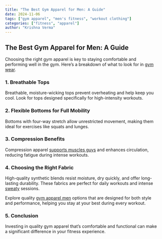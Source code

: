 ```yaml
---
title: "The Best Gym Apparel for Men: A Guide"
date: 2024-11-06
tags: ["gym apparel", "men's fitness", "workout clothing"]
categories: ["fitness", "apparel"]
author: "Krishna Verma"
---
```


## The Best Gym Apparel for Men: A Guide

Choosing the right gym apparel is key to staying comfortable and performing well in the gym. Here’s a breakdown of what to look for in [gym wear](https://bit.ly/4dOOIHS).

### 1. Breathable Tops

Breathable, moisture-wicking tops prevent overheating and help keep you cool. Look for tops designed specifically for high-intensity workouts.

### 2. Flexible Bottoms for Full Mobility

Bottoms with four-way stretch allow unrestricted movement, making them ideal for exercises like squats and lunges.

### 3. Compression Benefits

Compression apparel <a href="https://www.gymreapers.com" rel="nofollow">supports muscles guys</a> and enhances circulation, reducing fatigue during intense workouts.

### 4. Choosing the Right Fabric

High-quality synthetic blends resist moisture, dry quickly, and offer long-lasting durability. These fabrics are perfect for daily workouts and intense [sweaty](https://www.bloglovin.com/@stockframes/sweating-means-youre-burning-fat-real-science-12999701) sessions.

Explore quality [gym apparel men](https://www.radowl.co.in) options that are designed for both style and performance, helping you stay at your best during every workout.

### 5. Conclusion

Investing in quality gym apparel that’s comfortable and functional can make a significant difference in your fitness experience.

